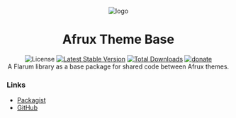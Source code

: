 <p align=center>
<img src="https://lh3.googleusercontent.com/-Qv3zxyMvp7Y/YNn_uUZ_kcI/AAAAAAAAFdg/ejtHkbrrZoUCadfaPtRZawTHVNqUrkFlgCLcBGAsYHQ/s16000/theme-base_alt.png" alt="logo">
</p><h1 align=center><b>Afrux</b> Theme Base</h1><p align=center>
<img alt="License" src="https://img.shields.io/badge/license-MIT-blue.svg?style=flat-square"> <a href="https://packagist.org/packages/afrux/flarum-theme-base"><img alt="Latest Stable Version" src="https://img.shields.io/packagist/v/afrux/flarum-theme-base.svg?style=flat-square"></a> <a href="https://packagist.org/packages/afrux/flarum-theme-base"><img alt="Total Downloads" src="https://img.shields.io/packagist/dt/afrux/flarum-theme-base.svg?style=flat-square"></a> <a href="https://www.buymeacoffee.com/sycho"><img alt="donate" src="https://img.shields.io/badge/donate-buy%20me%20a%20coffee-%23ffde39?style=flat-square"></a><br>
A Flarum library as a base package for shared code between Afrux themes.
</p>

### Links

- [Packagist](https://packagist.org/packages/afrux/flarum-theme-base)
- [GitHub](https://github.com/afrux/flarum-theme-base)
